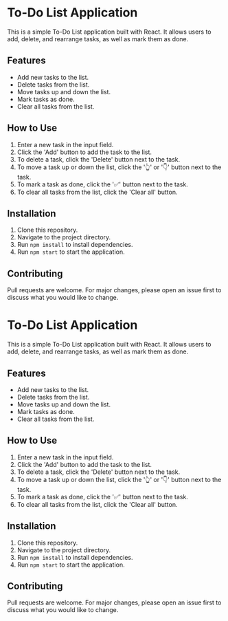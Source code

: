# To-Do List Application

This is a simple To-Do List application built with React. It allows users to add, delete, and rearrange tasks, as well as mark them as done.

## Features

- Add new tasks to the list.
- Delete tasks from the list.
- Move tasks up and down the list.
- Mark tasks as done.
- Clear all tasks from the list.

## How to Use

1. Enter a new task in the input field.
2. Click the 'Add' button to add the task to the list.
3. To delete a task, click the 'Delete' button next to the task.
4. To move a task up or down the list, click the '👆' or '👇' button next to the task.
5. To mark a task as done, click the '✅' button next to the task.
6. To clear all tasks from the list, click the 'Clear all' button.

## Installation
1. Clone this repository.
2. Navigate to the project directory.
3. Run `npm install` to install dependencies.
4. Run `npm start` to start the application.

## Contributing

Pull requests are welcome. For major changes, please open an issue first to discuss what you would like to change.


# To-Do List Application

This is a simple To-Do List application built with React. It allows users to add, delete, and rearrange tasks, as well as mark them as done.

## Features

- Add new tasks to the list.
- Delete tasks from the list.
- Move tasks up and down the list.
- Mark tasks as done.
- Clear all tasks from the list.

## How to Use

1. Enter a new task in the input field.
2. Click the 'Add' button to add the task to the list.
3. To delete a task, click the 'Delete' button next to the task.
4. To move a task up or down the list, click the '👆' or '👇' button next to the task.
5. To mark a task as done, click the '✅' button next to the task.
6. To clear all tasks from the list, click the 'Clear all' button.

## Installation

1. Clone this repository.
2. Navigate to the project directory.
3. Run `npm install` to install dependencies.
4. Run `npm start` to start the application.

## Contributing

Pull requests are welcome. For major changes, please open an issue first to discuss what you would like to change.
